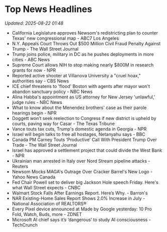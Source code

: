 # Top News Headlines

_Updated: 2025-08-22 01:48_

- California Legislature approves Newsom's redistricting plan to counter Texas' new congressional map - ABC7 Los Angeles
- N.Y. Appeals Court Throws Out $500 Million Civil Fraud Penalty Against Trump - The Wall Street Journal
- Trump joins police, military in DC as he pushes deployments in more cities - ABC News
- Supreme Court allows NIH to stop making nearly $800M in research grants for now - NPR
- Reported active shooter at Villanova University a "cruel hoax," authorities say - CBS News
- ICE chief threatens to 'flood' Boston with agents after mayor won't abandon sanctuary policy - NBC News
- Alina Habba's appointment as US attorney for New Jersey 'unlawful,' judge rules - NBC News
- What to know about the Menendez brothers' case as their parole hearings begin - NPR
- Doggett won’t seek reelection to Congress if new district is upheld by courts, paving way for Casar - The Texas Tribune
- Vance touts tax cuts, Trump's domestic agenda in Georgia - NPR
- Israel will begin talks to free all hostages, Netanyahu says - BBC
- Canada PM Carney Touts ‘Productive’ Call With President Trump Over Trade - The Wall Street Journal
- Israel has approved a settlement project that could divide the West Bank - NPR
- Ukrainian man arrested in Italy over Nord Stream pipeline attacks - Reuters
- Newsom Mocks MAGA's Outrage Over Cracker Barrel's New Logo - Yahoo News Canada
- Fed Chair Powell set to deliver big Jackson Hole speech Friday. Here's what Wall Street expects - CNBC
- Walmart Stock Falls After Earnings Report. Here’s Why. - Barron's
- NAR Existing-Home Sales Report Shows 2.0% Increase in July - National Association of REALTORS®
- Every Pixel device announced at Made by Google yesterday: 10 Pro Fold, Watch, Buds, more - ZDNET
- Microsoft AI chief says it’s ‘dangerous’ to study AI consciousness - TechCrunch